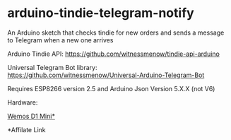 # arduino-tindie-telegram-notify
An Arduino sketch that checks tindie for new orders and sends a message to Telegram when a new one arrives

Arduino Tindie API: https://github.com/witnessmenow/tindie-api-arduino

Universal Telegram Bot library: https://github.com/witnessmenow/Universal-Arduino-Telegram-Bot

Requires ESP8266 version 2.5 and Arduino Json Version 5.X.X (not V6)

Hardware:

[Wemos D1 Mini*](http://s.click.aliexpress.com/e/uzFUnIe)

*Affilate Link
